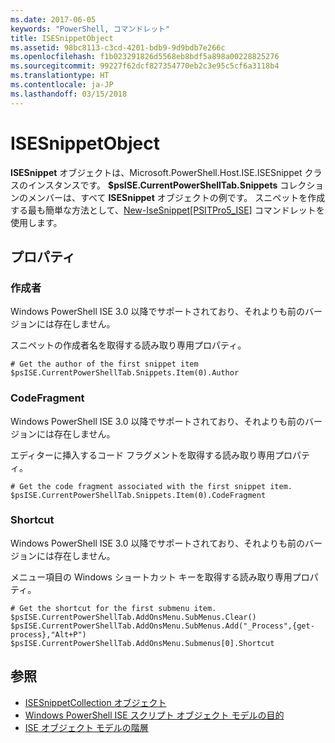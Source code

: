 ```yaml
---
ms.date: 2017-06-05
keywords: "PowerShell, コマンドレット"
title: ISESnippetObject
ms.assetid: 98bc8113-c3cd-4201-bdb9-9d9bdb7e266c
ms.openlocfilehash: f1b023291826d5568eb8bdf5a898a00228825276
ms.sourcegitcommit: 99227f62dcf827354770eb2c3e95c5cf6a3118b4
ms.translationtype: HT
ms.contentlocale: ja-JP
ms.lasthandoff: 03/15/2018
---
```

# <a name="the-isesnippetobject"></a>ISESnippetObject
  **ISESnippet** オブジェクトは、Microsoft.PowerShell.Host.ISE.ISESnippet クラスのインスタンスです。 **$psISE.CurrentPowerShellTab.Snippets** コレクションのメンバーは、すべて **ISESnippet** オブジェクトの例です。 スニペットを作成する最も簡単な方法として、[New-IseSnippet&#91;PSITPro5_ISE&#93;](https://technet.microsoft.com/library/0a6339a3-2683-4a8e-8929-90ad9a95c3e0) コマンドレットを使用します。

## <a name="properties"></a>プロパティ

### <a name="author"></a>作成者
  Windows PowerShell ISE 3.0 以降でサポートされており、それよりも前のバージョンには存在しません。

 スニペットの作成者名を取得する読み取り専用プロパティ。

```
# Get the author of the first snippet item
$psISE.CurrentPowerShellTab.Snippets.Item(0).Author

```

### <a name="codefragment"></a>CodeFragment
  Windows PowerShell ISE 3.0 以降でサポートされており、それよりも前のバージョンには存在しません。

 エディターに挿入するコード フラグメントを取得する読み取り専用プロパティ。

```
# Get the code fragment associated with the first snippet item.
$psISE.CurrentPowerShellTab.Snippets.Item(0).CodeFragment

```

### <a name="shortcut"></a>Shortcut
  Windows PowerShell ISE 3.0 以降でサポートされており、それよりも前のバージョンには存在しません。

 メニュー項目の Windows ショートカット キーを取得する読み取り専用プロパティ。

```
# Get the shortcut for the first submenu item.
$psISE.CurrentPowerShellTab.AddOnsMenu.SubMenus.Clear()
$psISE.CurrentPowerShellTab.AddOnsMenu.SubMenus.Add("_Process",{get-process},"Alt+P")
$psISE.CurrentPowerShellTab.AddOnsMenu.Submenus[0].Shortcut
```

## <a name="see-also"></a>参照
- [ISESnippetCollection オブジェクト](The-ISESnippetCollection-Object.md)
- [Windows PowerShell ISE スクリプト オブジェクト モデルの目的](purpose-of-the-windows-powershell-ise-scripting-object-model.md)
- [ISE オブジェクト モデルの階層](The-ISE-Object-Model-Hierarchy.md)
